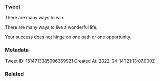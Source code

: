 ### Tweet
There are many ways to win.

There are many ways to live a wonderful life.

Your success does not hinge on one path or one opportunity.

### Metadata
Tweet ID: 1514713385996369921
Created At: 2022-04-14T21:13:07.000Z

### Related

